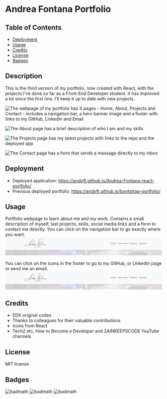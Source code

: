 # Andrea Fontana Portfolio

## Table of Contents

- [Deployment](#deployment)
- [Usage](#usage)
- [Credits](#credits)
- [License](#license)
- [Badges](#badges)

## Description

This is the third version of my portfolio, now created with React, with the projects I've done so far as a Front-End Developer student. It has improved a lot since the first one. I'll keep it up to date with new projects.

![The webpage of my portfolio has 4 pages - Home, About, Projects and Contact - includes a navigation bar, a hero banner image and a footer with links to my GitHub, LinkedIn and Email](https://github.com/AndyFt/Andrea-Fontana-react-portfolio/blob/main/src/assets/images/HomeSS.jpg)

![The About page has a brief description of who I am and my skills](https://github.com/AndyFt/Andrea-Fontana-react-portfolio/blob/main/src/assets/images/AboutSS.jpg)

![The Projects page has my latest projects with links to the repo and the deployed app](https://github.com/AndyFt/Andrea-Fontana-react-portfolio/blob/main/src/assets/images/ProjectsSS.jpg)

![The Contact page has a form that sends a message directly to my inbox](https://github.com/AndyFt/Andrea-Fontana-react-portfolio/blob/main/src/assets/images/ContactSS.jpg)

## Deployment

- Deployed application: https://andyft.github.io/Andrea-Fontana-react-portfolio/
- Previous deployed portfolio: https://andyft.github.io/bootstrap-portfolio/

## Usage

Portfolio webpage to learn about me and my work. Contains a small description of myself, last projects, skills, social media links and a form to contact me directly. You can click on the navigation bar to go exactly where you want.
![navigation bar](https://github.com/AndyFt/Andrea-Fontana-react-portfolio/blob/main/src/assets/images/NavBarSS.png)

You can click on the icons in the footer to go to my GitHub, or LinkedIn page or send me an email.
![footer](https://github.com/AndyFt/Andrea-Fontana-react-portfolio/blob/main/src/assets/images/NavBarSS.png)

## Credits

- EDX original codes
- Thanks to colleagues for their valuable contributions
- Icons from React
- Tech2 etc, How to Become a Developer and ZAINKEEPSCODE YouTube channels

## License

MIT license

## Badges
![badmath](https://img.shields.io/badge/HTML-78.5-blue)
![badmath](https://img.shields.io/badge/CSS-21.5-orange)
![badmath](https://img.shields.io/badge/JavaScript-21.5-green)